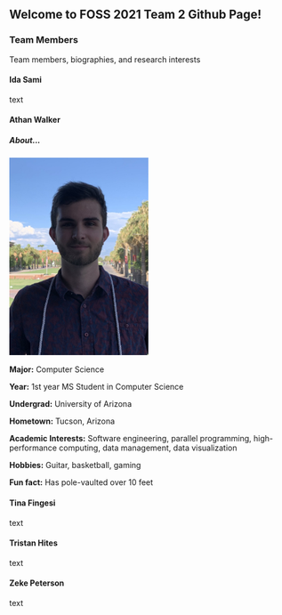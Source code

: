 ## Welcome to FOSS 2021 Team 2 Github Page!

### Team Members
Team members, biographies, and research interests

#### Ida Sami
text

#### Athan Walker

##### About...

<img src="images/Athan_Walker_Profile.png" alt="Athan Walker" width="250px" height="355px">

**Major:** Computer Science

**Year:** 1st year MS Student in Computer Science

**Undergrad:** University of Arizona

**Hometown:** Tucson, Arizona

**Academic Interests:** Software engineering, parallel programming, high-performance computing, data management, data visualization

**Hobbies:** Guitar, basketball, gaming

**Fun fact:** Has pole-vaulted over 10 feet

#### Tina Fingesi
text

#### Tristan Hites
text

#### Zeke Peterson
text
